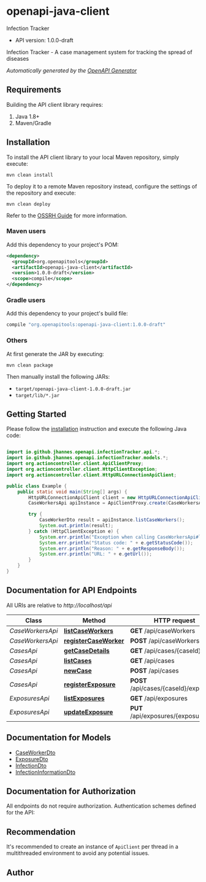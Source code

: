 # openapi-java-client

Infection Tracker

- API version: 1.0.0-draft

Infection Tracker - A case management system for tracking the spread of diseases


*Automatically generated by the [OpenAPI Generator](https://openapi-generator.tech)*

## Requirements

Building the API client library requires:

1. Java 1.8+
2. Maven/Gradle

## Installation

To install the API client library to your local Maven repository, simply execute:

```shell
mvn clean install
```

To deploy it to a remote Maven repository instead, configure the settings of the repository and execute:

```shell
mvn clean deploy
```

Refer to the [OSSRH Guide](http://central.sonatype.org/pages/ossrh-guide.html) for more information.

### Maven users

Add this dependency to your project's POM:

```xml
<dependency>
  <groupId>org.openapitools</groupId>
  <artifactId>openapi-java-client</artifactId>
  <version>1.0.0-draft</version>
  <scope>compile</scope>
</dependency>
```

### Gradle users

Add this dependency to your project's build file:

```groovy
compile "org.openapitools:openapi-java-client:1.0.0-draft"
```

### Others

At first generate the JAR by executing:

```shell
mvn clean package
```

Then manually install the following JARs:

- `target/openapi-java-client-1.0.0-draft.jar`
- `target/lib/*.jar`

## Getting Started

Please follow the [installation](#installation) instruction and execute the following Java code:

```java

import io.github.jhannes.openapi.infectionTracker.api.*;
import io.github.jhannes.openapi.infectionTracker.models.*;
import org.actioncontroller.client.ApiClientProxy;
import org.actioncontroller.client.HttpClientException;
import org.actioncontroller.client.HttpURLConnectionApiClient;

public class Example {
    public static void main(String[] args) {
        HttpURLConnectionApiClient client = new HttpURLConnectionApiClient("http://localhost/api");
        CaseWorkersApi apiInstance = ApiClientProxy.create(CaseWorkersApi.class, httpClient);

        try {
            CaseWorkerDto result = apiInstance.listCaseWorkers();
            System.out.println(result);
        } catch (HttpClientException e) {
            System.err.println("Exception when calling CaseWorkersApi#listCaseWorkers");
            System.err.println("Status code: " + e.getStatusCode());
            System.err.println("Reason: " + e.getResponseBody());
            System.err.println("URL: " + e.getUrl());
        }
    }
}

```

## Documentation for API Endpoints

All URIs are relative to *http://localhost/api*

Class | Method | HTTP request | Description
------------ | ------------- | ------------- | -------------
*CaseWorkersApi* | [**listCaseWorkers**](docs/CaseWorkersApi.md#listCaseWorkers) | **GET** /api/caseWorkers | 
*CaseWorkersApi* | [**registerCaseWorker**](docs/CaseWorkersApi.md#registerCaseWorker) | **POST** /api/caseWorkers | 
*CasesApi* | [**getCaseDetails**](docs/CasesApi.md#getCaseDetails) | **GET** /api/cases/{caseId} | 
*CasesApi* | [**listCases**](docs/CasesApi.md#listCases) | **GET** /api/cases | 
*CasesApi* | [**newCase**](docs/CasesApi.md#newCase) | **POST** /api/cases | 
*CasesApi* | [**registerExposure**](docs/CasesApi.md#registerExposure) | **POST** /api/cases/{caseId}/exposures | 
*ExposuresApi* | [**listExposures**](docs/ExposuresApi.md#listExposures) | **GET** /api/exposures | 
*ExposuresApi* | [**updateExposure**](docs/ExposuresApi.md#updateExposure) | **PUT** /api/exposures/{exposureId} | 


## Documentation for Models

 - [CaseWorkerDto](docs/CaseWorkerDto.md)
 - [ExposureDto](docs/ExposureDto.md)
 - [InfectionDto](docs/InfectionDto.md)
 - [InfectionInformationDto](docs/InfectionInformationDto.md)


## Documentation for Authorization

All endpoints do not require authorization.
Authentication schemes defined for the API:

## Recommendation

It's recommended to create an instance of `ApiClient` per thread in a multithreaded environment to avoid any potential issues.

## Author



